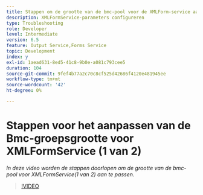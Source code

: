 ```yaml
---
title: Stappen om de grootte van de bmc-pool voor de XMLForm-service aan te passen (1 van 2)
description: XMLFormService-parameters configureren
type: Troubleshooting
role: Developer
level: Intermediate
version: 6.5
feature: Output Service,Forms Service
topic: Development
index: y
exl-id: 1aead631-8ed5-41c8-9b0e-a081c793cee5
duration: 104
source-git-commit: 9fef4b77a2c70c8cf525d42686f4120e481945ee
workflow-type: tm+mt
source-wordcount: '42'
ht-degree: 0%

---
```



# Stappen voor het aanpassen van de Bmc-groepsgrootte voor XMLFormService (1 van 2)

*In deze video worden de stappen doorlopen om de grootte van de bmc-pool voor XMLFormService(1 van 2) aan te passen.*

>[!VIDEO](https://video.tv.adobe.com/v/335552?quality=12&learn=on)
